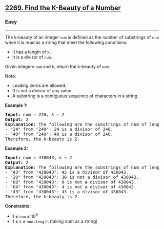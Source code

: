 <h2><a href="https://leetcode.com/problems/find-the-k-beauty-of-a-number">2269. Find the K-Beauty of a Number</a></h2>
<h3>Easy</h3>
<hr>
<p>The k-beauty of an integer <code>num</code> is defined as the number of substrings of <code>num</code> when it is read as a string that meet the following conditions:</p>
<ul>
<li>It has a length of <code>k</code>.</li>
<li>It is a divisor of <code>num</code>.</li>
</ul>
<p>Given integers <code>num</code> and <code>k</code>, return the k-beauty of <code>num</code>.</p>
<p>Note:</p>
<ul>
<li>Leading zeros are allowed.</li>
<li>0 is not a divisor of any value.</li>
<li>A substring is a contiguous sequence of characters in a string.</li>
</ul>

<p><strong>Example 1:</strong></p>
<pre>
<strong>Input:</strong> num = 240, k = 2
<strong>Output:</strong> 2
<strong>Explanation:</strong> The following are the substrings of num of length k:
- "24" from "240": 24 is a divisor of 240.
- "40" from "240": 40 is a divisor of 240.
Therefore, the k-beauty is 2.
</pre>

<p><strong>Example 2:</strong></p>
<pre>
<strong>Input:</strong> num = 430043, k = 2
<strong>Output:</strong> 2
<strong>Explanation:</strong> The following are the substrings of num of length k:
- "43" from "430043": 43 is a divisor of 430043.
- "30" from "430043": 30 is not a divisor of 430043.
- "00" from "430043": 0 is not a divisor of 430043.
- "04" from "430043": 4 is not a divisor of 430043.
- "43" from "430043": 43 is a divisor of 430043.
Therefore, the k-beauty is 2.
</pre>

<p><strong>Constraints:</strong></p>
<ul>
<li>1 ≤ <code>num</code> ≤ 10<sup>9</sup></li>
<li>1 ≤ <code>k</code> ≤ <code>num.length</code> (taking num as a string)</li>
</ul>
